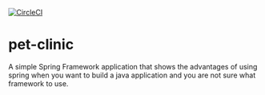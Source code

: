 [![CircleCI](https://circleci.com/gh/costel213/pet-clinic/tree/main.svg?style=svg&circle-token=41bb6f60b78e0e104b4ea20b8d9c79476c71336c)](https://circleci.com/gh/costel213/pet-clinic/tree/main)

# pet-clinic
A simple Spring Framework application that shows the advantages of using spring when you want to build a java application and you are not sure what framework to use.
